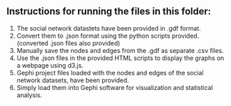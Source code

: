 ## Instructions for running the files in this folder:

1. The social network datastets have been provided in .gdf format.
2. Convert them to .json format using the python scripts provided. (converted .json files also provided)
3. Manually save the nodes and edges from the .gdf as separate .csv files. 
4. Use the .json files in the provided HTML scripts to display the graphs on a webpage using d3.js.
5. Gephi project files loaded with the nodes and edges of the social network datasets, have been provided.
6. Simply load them into Gephi software for visualization and statistical analysis. 
